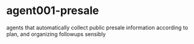 # agent001-presale
agents that automatically collect public presale information according to plan, and organizing followups sensibly
